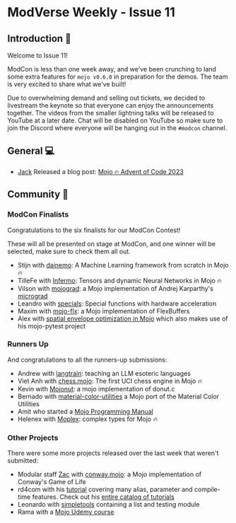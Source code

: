# ModVerse Weekly - Issue 11

## Introduction 📰

Welcome to Issue 11!

ModCon is less than one week away, and we've been crunching to land some extra
features for `mojo v0.6.0` in preparation for the demos. The team is very
excited to share what we've built!

Due to overwhelming demand and selling out tickets, we decided to livestream the
keynote so that everyone can enjoy the announcements together. The videos from
the smaller lightning talks will be released to YouTube at a later date. Chat
will be disabled on YouTube so make sure to join the Discord where everyone will
be hanging out in the `#modcon` channel.

## General 💻

- [Jack](https://www.modular.com/team/jack-clayton) Released a blog post:
  [Mojo 🔥 Advent of Code 2023](https://www.modular.com/blog/mojo-advent-of-code-2023)

## Community 📡

### ModCon Finalists

Congratulations to the six finalists for our ModCon Contest!

These will all be presented on stage at ModCon, and one winner will be selected,
make sure to check them all out.

- Stijn with [dainemo](https://github.com/StijnWoestenborghs/dainemo): A Machine
  Learning framework from scratch in Mojo 🔥
- TilleFe with [Infermo](https://github.com/TilliFe/Infermo): Tensors and
  dynamic Neural Networks in Mojo 🔥
- Vilson with [mojograd](http://github.com/automata/mojograd): a Mojo
  implementation of Andrej Karparthy's
  [micrograd](https://github.com/karpathy/micrograd)
- Leandro with [specials](https://github.com/leandrolcampos/specials): Special
  functions with hardware acceleration
- Maxim with [mojo-flx](https://github.com/mzaks/mojo-flx/): a Mojo
  implementation of FlexBuffers
- Alex with
  [spatial envelope optimization in Mojo](https://github.com/guidorice/modcon23-contest)
  which also makes use of his mojo-pytest project

### Runners Up

And congratulations to all the runners-up submissions:

- Andrew with [langtrain](https://github.com/andrewlayer/langtrain): teaching an
  LLM esoteric languages
- Viet Anh with [chess.mojo](https://github.com/vietanhdev/chess.mojo): The
  first UCI chess engine in Mojo 🔥
- Kevin with [Mojonut](https://github.com/hoxha-saber/Mojonut): a mojo
  implementation of donut.c
- Bernado with
  [material-color-utilities](https://github.com/bernaferrari/material-color-utilities-mojo)
  a Mojo port of the Material Color Utilities‍
- Amit who started a
  [Mojo Programming Manual‍](https://amitxshukla.github.io/Mojo/intro.html)
- Helenex with [Moplex](https://github.com/helehex/moplex): complex types for
  Mojo 🔥

### Other Projects

There were some more projects released over the last week that weren't submitted:

- Modular staff [Zac](https://www.modular.com/team/zac-bowling) with
  [conway.mojo](https://gist.github.com/zbowling/79a18bcd70f3e82eb4f957687a93e8a1):
  a Mojo implementation of Conway's Game of Life
- rd4com with his
  [tutorial](https://github.com/rd4com/mojo-learning/blob/main/tutorials/parameters-alias-struct-parameter-deduction.md)
  covering many alias, parameter and compile-time features. Check out his
  [entire catalog of tutorials](https://github.com/rd4com/mojo-learning/tree/main/tutorials)
- Leonardo with [simpletools](https://github.com/lleites/simpletools) containing
  a list and testing module
- Rama with a
  [Mojo Udemy course](https://www.udemy.com/course/mojo-programming-basic-to-expert-with-ai-use-cases)
